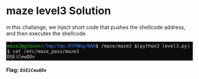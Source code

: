 # maze level3 Solution

in this challange, we inject short code that pushes the shellcode address, and then executes the shellcode.


![image](./images/level3.png)

**Flag:** ***`DSEiCewQOv`*** 
